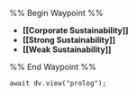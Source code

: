 %% Begin Waypoint %%
- **[[Corporate Sustainability]]**
- **[[Strong Sustainability]]**
- **[[Weak Sustainability]]**

%% End Waypoint %%

```dataviewjs
await dv.view("prolog");
```